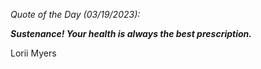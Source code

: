 *Quote of the Day (03/19/2023):*

_**Sustenance! Your health is always the best prescription.**_

Lorii Myers